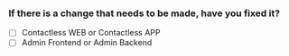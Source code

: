 ### If there is a change that needs to be made, have you fixed it?

- [ ] Contactless WEB or Contactless APP
- [ ] Admin Frontend or Admin Backend
